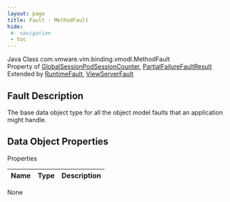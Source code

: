 ```yaml
---
layout: page
title: Fault - MethodFault
hide:
 #- navigation
 - toc
---
```


  
  
  



Java Class
    com.vmware.vim.binding.vmodl.MethodFault  
Property of
     [GlobalSessionPodSessionCounter](vdi.users.GlobalSessionQueryService.PodSessionCounter.md#field_detail), [PartialFailureFaultResult](vdi.fault.PartialFailureFault.PartialFailureFaultResult.md#field_detail)  
Extended by
     [RuntimeFault](vmodl.RuntimeFault.md), [ViewServerFault](vdi.fault.ViewServerFault.md)

## Fault Description 

The base data object type for all the object model faults that an application might handle. 

## Data Object Properties

Properties

Name |  Type |  Description   
---|---|---  
None  
  
  
  
  
  

